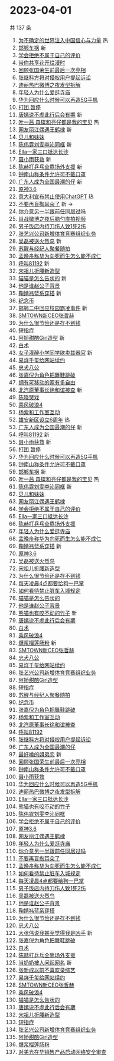 # 2023-04-01

共 137 条

<!-- BEGIN -->
<!-- 最后更新时间 Sat Apr 01 2023 02:15:11 GMT+0800 (China Standard Time) -->

1. [为不确定的世界注入中国信心与力量](https://s.weibo.com//weibo?q=%23%E4%B8%BA%E4%B8%8D%E7%A1%AE%E5%AE%9A%E7%9A%84%E4%B8%96%E7%95%8C%E6%B3%A8%E5%85%A5%E4%B8%AD%E5%9B%BD%E4%BF%A1%E5%BF%83%E4%B8%8E%E5%8A%9B%E9%87%8F%23&Refer=new_time)
   热
1. [邯郸车祸](https://s.weibo.com//weibo?q=%23%E9%82%AF%E9%83%B8%E8%BD%A6%E7%A5%B8%23&t=31&band_rank=1&Refer=top)
   新
1. [学会拒绝不属于自己的评价](https://s.weibo.com//weibo?q=%E5%AD%A6%E4%BC%9A%E6%8B%92%E7%BB%9D%E4%B8%8D%E5%B1%9E%E4%BA%8E%E8%87%AA%E5%B7%B1%E7%9A%84%E8%AF%84%E4%BB%B7&t=31&band_rank=2&Refer=top)
1. [带你共享花开烂漫时](https://s.weibo.com//weibo?q=%23%E5%B8%A6%E4%BD%A0%E5%85%B1%E4%BA%AB%E8%8A%B1%E5%BC%80%E7%83%82%E6%BC%AB%E6%97%B6%23&t=31&band_rank=3&Refer=top)
1. [回顾张国荣生前最后一次亮相](https://s.weibo.com//weibo?q=%23%E5%9B%9E%E9%A1%BE%E5%BC%A0%E5%9B%BD%E8%8D%A3%E7%94%9F%E5%89%8D%E6%9C%80%E5%90%8E%E4%B8%80%E6%AC%A1%E4%BA%AE%E7%9B%B8%23&t=31&band_rank=4&Refer=top)
1. [张继科方将对侵权用户提起诉讼](https://s.weibo.com//weibo?q=%23%E5%BC%A0%E7%BB%A7%E7%A7%91%E6%96%B9%E5%B0%86%E5%AF%B9%E4%BE%B5%E6%9D%83%E7%94%A8%E6%88%B7%E6%8F%90%E8%B5%B7%E8%AF%89%E8%AE%BC%23&t=31&band_rank=5&Refer=top)
1. [迪丽热巴微博之夜发型拆解](https://s.weibo.com//weibo?q=%23%E8%BF%AA%E4%B8%BD%E7%83%AD%E5%B7%B4%E5%BE%AE%E5%8D%9A%E4%B9%8B%E5%A4%9C%E5%8F%91%E5%9E%8B%E6%8B%86%E8%A7%A3%23&t=31&band_rank=6&Refer=top)
1. [年轻人为什么爱逛寺庙](https://s.weibo.com//weibo?q=%23%E5%B9%B4%E8%BD%BB%E4%BA%BA%E4%B8%BA%E4%BB%80%E4%B9%88%E7%88%B1%E9%80%9B%E5%AF%BA%E5%BA%99%23&t=31&band_rank=7&Refer=top)
1. [华为回应什么时候可以再造5G手机](https://s.weibo.com//weibo?q=%23%E5%8D%8E%E4%B8%BA%E5%9B%9E%E5%BA%94%E4%BB%80%E4%B9%88%E6%97%B6%E5%80%99%E5%8F%AF%E4%BB%A5%E5%86%8D%E9%80%A05G%E6%89%8B%E6%9C%BA%23&t=31&band_rank=8&Refer=top)
1. [打团 暂停](https://s.weibo.com//weibo?q=%E6%89%93%E5%9B%A2%20%E6%9A%82%E5%81%9C&t=31&band_rank=9&Refer=top)
1. [唐嫣说不虚此行后会有期](https://s.weibo.com//weibo?q=%23%E5%94%90%E5%AB%A3%E8%AF%B4%E4%B8%8D%E8%99%9A%E6%AD%A4%E8%A1%8C%E5%90%8E%E4%BC%9A%E6%9C%89%E6%9C%9F%23&t=31&band_rank=10&Refer=top)
   新
1. [叶一茜 森碟和亮仔都是我的宝贝](https://s.weibo.com//weibo?q=%E5%8F%B6%E4%B8%80%E8%8C%9C%20%E6%A3%AE%E7%A2%9F%E5%92%8C%E4%BA%AE%E4%BB%94%E9%83%BD%E6%98%AF%E6%88%91%E7%9A%84%E5%AE%9D%E8%B4%9D&t=31&band_rank=11&Refer=top)
   热
1. [网友丽江偶遇王鹤棣](https://s.weibo.com//weibo?q=%23%E7%BD%91%E5%8F%8B%E4%B8%BD%E6%B1%9F%E5%81%B6%E9%81%87%E7%8E%8B%E9%B9%A4%E6%A3%A3%23&t=31&band_rank=12&Refer=top)
   新
1. [贝儿和妹妹](https://s.weibo.com//weibo?q=%23%E8%B4%9D%E5%84%BF%E5%92%8C%E5%A6%B9%E5%A6%B9%23&t=31&band_rank=13&Refer=top)
1. [陈伟霆刘雯李沁同框](https://s.weibo.com//weibo?q=%23%E9%99%88%E4%BC%9F%E9%9C%86%E5%88%98%E9%9B%AF%E6%9D%8E%E6%B2%81%E5%90%8C%E6%A1%86%23&t=31&band_rank=14&Refer=top)
   新
1. [Ella一家三口抵达长沙](https://s.weibo.com//weibo?q=Ella%E4%B8%80%E5%AE%B6%E4%B8%89%E5%8F%A3%E6%8A%B5%E8%BE%BE%E9%95%BF%E6%B2%99&t=31&band_rank=15&Refer=top)
1. [聂小雨获救](https://s.weibo.com//weibo?q=%23%E8%81%82%E5%B0%8F%E9%9B%A8%E8%8E%B7%E6%95%91%23&t=31&band_rank=16&Refer=top)
   新
1. [陈赫打乒乓全靠场外支援](https://s.weibo.com//weibo?q=%23%E9%99%88%E8%B5%AB%E6%89%93%E4%B9%92%E4%B9%93%E5%85%A8%E9%9D%A0%E5%9C%BA%E5%A4%96%E6%94%AF%E6%8F%B4%23&t=31&band_rank=17&Refer=top)
   新
1. [钟南山称条件允许可不戴口罩](https://s.weibo.com//weibo?q=%23%E9%92%9F%E5%8D%97%E5%B1%B1%E7%A7%B0%E6%9D%A1%E4%BB%B6%E5%85%81%E8%AE%B8%E5%8F%AF%E4%B8%8D%E6%88%B4%E5%8F%A3%E7%BD%A9%23&t=31&band_rank=18&Refer=top)
1. [广东人成为全国最潮的仔](https://s.weibo.com//weibo?q=%23%E5%B9%BF%E4%B8%9C%E4%BA%BA%E6%88%90%E4%B8%BA%E5%85%A8%E5%9B%BD%E6%9C%80%E6%BD%AE%E7%9A%84%E4%BB%94%23&t=31&band_rank=19&Refer=top)
   新
1. [原神3.6](https://s.weibo.com//weibo?q=%23%E5%8E%9F%E7%A5%9E3.6%23&t=31&band_rank=20&Refer=top)
1. [意大利宣布禁止使用ChatGPT](https://s.weibo.com//weibo?q=%23%E6%84%8F%E5%A4%A7%E5%88%A9%E5%AE%A3%E5%B8%83%E7%A6%81%E6%AD%A2%E4%BD%BF%E7%94%A8ChatGPT%23&t=31&band_rank=21&Refer=top)
   热
1. [不要再盲掏耳朵了](https://s.weibo.com//weibo?q=%23%E4%B8%8D%E8%A6%81%E5%86%8D%E7%9B%B2%E6%8E%8F%E8%80%B3%E6%9C%B5%E4%BA%86%23&t=31&band_rank=22&Refer=top)
   新 ->
1. [你介意另一半跟前任同居过吗](https://s.weibo.com//weibo?q=%23%E4%BD%A0%E4%BB%8B%E6%84%8F%E5%8F%A6%E4%B8%80%E5%8D%8A%E8%B7%9F%E5%89%8D%E4%BB%BB%E5%90%8C%E5%B1%85%E8%BF%87%E5%90%97%23&t=31&band_rank=23&Refer=top)
1. [肖战微博之夜后脑勺直拍视频](https://s.weibo.com//weibo?q=%23%E8%82%96%E6%88%98%E5%BE%AE%E5%8D%9A%E4%B9%8B%E5%A4%9C%E5%90%8E%E8%84%91%E5%8B%BA%E7%9B%B4%E6%8B%8D%E8%A7%86%E9%A2%91%23&t=31&band_rank=24&Refer=top)
1. [男子饭店内持刀伤人致1死2伤](https://s.weibo.com//weibo?q=%23%E7%94%B7%E5%AD%90%E9%A5%AD%E5%BA%97%E5%86%85%E6%8C%81%E5%88%80%E4%BC%A4%E4%BA%BA%E8%87%B41%E6%AD%BB2%E4%BC%A4%23&t=31&band_rank=25&Refer=top)
1. [张艺兴公司新增体育竞赛组织业务](https://s.weibo.com//weibo?q=%23%E5%BC%A0%E8%89%BA%E5%85%B4%E5%85%AC%E5%8F%B8%E6%96%B0%E5%A2%9E%E4%BD%93%E8%82%B2%E7%AB%9E%E8%B5%9B%E7%BB%84%E7%BB%87%E4%B8%9A%E5%8A%A1%23&t=31&band_rank=26&Refer=top)
1. [吴磊被送火烈鸟](https://s.weibo.com//weibo?q=%23%E5%90%B4%E7%A3%8A%E8%A2%AB%E9%80%81%E7%81%AB%E7%83%88%E9%B8%9F%23&t=31&band_rank=27&Refer=top)
   新
1. [苏醒与经纪人聚餐随拍](https://s.weibo.com//weibo?q=%23%E8%8B%8F%E9%86%92%E4%B8%8E%E7%BB%8F%E7%BA%AA%E4%BA%BA%E8%81%9A%E9%A4%90%E9%9A%8F%E6%8B%8D%23&t=31&band_rank=28&Refer=top)
1. [孟晚舟称华为向死而生怎么能不成仁](https://s.weibo.com//weibo?q=%23%E5%AD%9F%E6%99%9A%E8%88%9F%E7%A7%B0%E5%8D%8E%E4%B8%BA%E5%90%91%E6%AD%BB%E8%80%8C%E7%94%9F%E6%80%8E%E4%B9%88%E8%83%BD%E4%B8%8D%E6%88%90%E4%BB%81%23&t=31&band_rank=29&Refer=top)
1. [呼叫81192](https://s.weibo.com//weibo?q=%23%E5%91%BC%E5%8F%AB81192%23&t=31&band_rank=30&Refer=top)
   新
1. [宋祖儿折腰新造型](https://s.weibo.com//weibo?q=%23%E5%AE%8B%E7%A5%96%E5%84%BF%E6%8A%98%E8%85%B0%E6%96%B0%E9%80%A0%E5%9E%8B%23&t=31&band_rank=31&Refer=top)
1. [猫猫是怎么告状的](https://s.weibo.com//weibo?q=%23%E7%8C%AB%E7%8C%AB%E6%98%AF%E6%80%8E%E4%B9%88%E5%91%8A%E7%8A%B6%E7%9A%84%23&t=31&band_rank=32&Refer=top)
   新
1. [他是谁赵公子背景](https://s.weibo.com//weibo?q=%23%E4%BB%96%E6%98%AF%E8%B0%81%E8%B5%B5%E5%85%AC%E5%AD%90%E8%83%8C%E6%99%AF%23&t=31&band_rank=33&Refer=top)
1. [鞠婧祎蓝系穿搭](https://s.weibo.com//weibo?q=%23%E9%9E%A0%E5%A9%A7%E7%A5%8E%E8%93%9D%E7%B3%BB%E7%A9%BF%E6%90%AD%23&t=31&band_rank=34&Refer=top)
   新
1. [纪念币](https://s.weibo.com//weibo?q=%E7%BA%AA%E5%BF%B5%E5%B8%81&t=31&band_rank=35&Refer=top)
1. [邯郸二中回应校园霸凌事件](https://s.weibo.com//weibo?q=%23%E9%82%AF%E9%83%B8%E4%BA%8C%E4%B8%AD%E5%9B%9E%E5%BA%94%E6%A0%A1%E5%9B%AD%E9%9C%B8%E5%87%8C%E4%BA%8B%E4%BB%B6%23&t=31&band_rank=36&Refer=top)
   新
1. [SMTOWN新CEO张哲赫](https://s.weibo.com//weibo?q=%23SMTOWN%E6%96%B0CEO%E5%BC%A0%E5%93%B2%E8%B5%AB%23&t=31&band_rank=37&Refer=top)
1. [为什么很节俭还是存不到钱](https://s.weibo.com//weibo?q=%23%E4%B8%BA%E4%BB%80%E4%B9%88%E5%BE%88%E8%8A%82%E4%BF%AD%E8%BF%98%E6%98%AF%E5%AD%98%E4%B8%8D%E5%88%B0%E9%92%B1%23&t=31&band_rank=38&Refer=top)
1. [短指症](https://s.weibo.com//weibo?q=%E7%9F%AD%E6%8C%87%E7%97%87&t=31&band_rank=39&Refer=top)
1. [阿娇甜酷Girl造型](https://s.weibo.com//weibo?q=%23%E9%98%BF%E5%A8%87%E7%94%9C%E9%85%B7Girl%E9%80%A0%E5%9E%8B%23&t=31&band_rank=40&Refer=top)
   新
1. [白术](https://s.weibo.com//weibo?q=%E7%99%BD%E6%9C%AF&t=31&band_rank=41&Refer=top)
1. [女子灌醉小学同学欲卖其器官](https://s.weibo.com//weibo?q=%23%E5%A5%B3%E5%AD%90%E7%81%8C%E9%86%89%E5%B0%8F%E5%AD%A6%E5%90%8C%E5%AD%A6%E6%AC%B2%E5%8D%96%E5%85%B6%E5%99%A8%E5%AE%98%23&t=31&band_rank=42&Refer=top)
   新
1. [易烊千玺给网站续约](https://s.weibo.com//weibo?q=%23%E6%98%93%E7%83%8A%E5%8D%83%E7%8E%BA%E7%BB%99%E7%BD%91%E7%AB%99%E7%BB%AD%E7%BA%A6%23&t=31&band_rank=43&Refer=top)
1. [忠犬八公](https://s.weibo.com//weibo?q=%E5%BF%A0%E7%8A%AC%E5%85%AB%E5%85%AC&t=31&band_rank=44&Refer=top)
1. [张嘉倪为角色把舞鞋跳破](https://s.weibo.com//weibo?q=%23%E5%BC%A0%E5%98%89%E5%80%AA%E4%B8%BA%E8%A7%92%E8%89%B2%E6%8A%8A%E8%88%9E%E9%9E%8B%E8%B7%B3%E7%A0%B4%23&t=31&band_rank=45&Refer=top)
1. [拥有可移动的家有多自由](https://s.weibo.com//weibo?q=%23%E6%8B%A5%E6%9C%89%E5%8F%AF%E7%A7%BB%E5%8A%A8%E7%9A%84%E5%AE%B6%E6%9C%89%E5%A4%9A%E8%87%AA%E7%94%B1%23&t=31&band_rank=46&Refer=top)
1. [北汽原董事长徐和谊被查](https://s.weibo.com//weibo?q=%23%E5%8C%97%E6%B1%BD%E5%8E%9F%E8%91%A3%E4%BA%8B%E9%95%BF%E5%BE%90%E5%92%8C%E8%B0%8A%E8%A2%AB%E6%9F%A5%23&t=31&band_rank=47&Refer=top)
   新
1. [陈晓哭戏](https://s.weibo.com//weibo?q=%23%E9%99%88%E6%99%93%E5%93%AD%E6%88%8F%23&t=31&band_rank=48&Refer=top)
1. [乘风破浪4](https://s.weibo.com//weibo?q=%E4%B9%98%E9%A3%8E%E7%A0%B4%E6%B5%AA4&t=31&band_rank=49&Refer=top)
1. [杨紫和工作室互动](https://s.weibo.com//weibo?q=%23%E6%9D%A8%E7%B4%AB%E5%92%8C%E5%B7%A5%E4%BD%9C%E5%AE%A4%E4%BA%92%E5%8A%A8%23&t=31&band_rank=50&Refer=top)
1. [雄安新区设立6周年](https://s.weibo.com//weibo?q=%23%E9%9B%84%E5%AE%89%E6%96%B0%E5%8C%BA%E8%AE%BE%E7%AB%8B6%E5%91%A8%E5%B9%B4%23&Refer=new_time)
   热
1. [广东人成为全国最潮的仔](https://s.weibo.com//weibo?q=%23%E5%B9%BF%E4%B8%9C%E4%BA%BA%E6%88%90%E4%B8%BA%E5%85%A8%E5%9B%BD%E6%9C%80%E6%BD%AE%E7%9A%84%E4%BB%94%23&t=31&band_rank=1&Refer=top)
   新
1. [呼叫81192](https://s.weibo.com//weibo?q=%23%E5%91%BC%E5%8F%AB81192%23&t=31&band_rank=2&Refer=top)
   新
1. [聂小雨获救](https://s.weibo.com//weibo?q=%23%E8%81%82%E5%B0%8F%E9%9B%A8%E8%8E%B7%E6%95%91%23&t=31&band_rank=7&Refer=top)
   新
1. [打团 暂停](https://s.weibo.com//weibo?q=%E6%89%93%E5%9B%A2%20%E6%9A%82%E5%81%9C&t=31&band_rank=8&Refer=top)
1. [华为回应什么时候可以再造5G手机](https://s.weibo.com//weibo?q=%23%E5%8D%8E%E4%B8%BA%E5%9B%9E%E5%BA%94%E4%BB%80%E4%B9%88%E6%97%B6%E5%80%99%E5%8F%AF%E4%BB%A5%E5%86%8D%E9%80%A05G%E6%89%8B%E6%9C%BA%23&t=31&band_rank=9&Refer=top)
1. [钟南山称条件允许可不戴口罩](https://s.weibo.com//weibo?q=%23%E9%92%9F%E5%8D%97%E5%B1%B1%E7%A7%B0%E6%9D%A1%E4%BB%B6%E5%85%81%E8%AE%B8%E5%8F%AF%E4%B8%8D%E6%88%B4%E5%8F%A3%E7%BD%A9%23&t=31&band_rank=10&Refer=top)
1. [邯郸车祸](https://s.weibo.com//weibo?q=%23%E9%82%AF%E9%83%B8%E8%BD%A6%E7%A5%B8%23&t=31&band_rank=11&Refer=top)
   新
1. [叶一茜 森碟和亮仔都是我的宝贝](https://s.weibo.com//weibo?q=%E5%8F%B6%E4%B8%80%E8%8C%9C%20%E6%A3%AE%E7%A2%9F%E5%92%8C%E4%BA%AE%E4%BB%94%E9%83%BD%E6%98%AF%E6%88%91%E7%9A%84%E5%AE%9D%E8%B4%9D&t=31&band_rank=12&Refer=top)
   热
1. [陈伟霆刘雯李沁同框](https://s.weibo.com//weibo?q=%23%E9%99%88%E4%BC%9F%E9%9C%86%E5%88%98%E9%9B%AF%E6%9D%8E%E6%B2%81%E5%90%8C%E6%A1%86%23&t=31&band_rank=13&Refer=top)
   新
1. [贝儿和妹妹](https://s.weibo.com//weibo?q=%23%E8%B4%9D%E5%84%BF%E5%92%8C%E5%A6%B9%E5%A6%B9%23&t=31&band_rank=14&Refer=top)
1. [网友丽江偶遇王鹤棣](https://s.weibo.com//weibo?q=%23%E7%BD%91%E5%8F%8B%E4%B8%BD%E6%B1%9F%E5%81%B6%E9%81%87%E7%8E%8B%E9%B9%A4%E6%A3%A3%23&t=31&band_rank=15&Refer=top)
1. [学会拒绝不属于自己的评价](https://s.weibo.com//weibo?q=%E5%AD%A6%E4%BC%9A%E6%8B%92%E7%BB%9D%E4%B8%8D%E5%B1%9E%E4%BA%8E%E8%87%AA%E5%B7%B1%E7%9A%84%E8%AF%84%E4%BB%B7&t=31&band_rank=16&Refer=top)
1. [Ella一家三口抵达长沙](https://s.weibo.com//weibo?q=Ella%E4%B8%80%E5%AE%B6%E4%B8%89%E5%8F%A3%E6%8A%B5%E8%BE%BE%E9%95%BF%E6%B2%99&t=31&band_rank=17&Refer=top)
1. [陈赫打乒乓全靠场外支援](https://s.weibo.com//weibo?q=%23%E9%99%88%E8%B5%AB%E6%89%93%E4%B9%92%E4%B9%93%E5%85%A8%E9%9D%A0%E5%9C%BA%E5%A4%96%E6%94%AF%E6%8F%B4%23&t=31&band_rank=18&Refer=top)
1. [年轻人为什么爱逛寺庙](https://s.weibo.com//weibo?q=%23%E5%B9%B4%E8%BD%BB%E4%BA%BA%E4%B8%BA%E4%BB%80%E4%B9%88%E7%88%B1%E9%80%9B%E5%AF%BA%E5%BA%99%23&t=31&band_rank=19&Refer=top)
1. [孟晚舟称华为向死而生怎么能不成仁](https://s.weibo.com//weibo?q=%23%E5%AD%9F%E6%99%9A%E8%88%9F%E7%A7%B0%E5%8D%8E%E4%B8%BA%E5%90%91%E6%AD%BB%E8%80%8C%E7%94%9F%E6%80%8E%E4%B9%88%E8%83%BD%E4%B8%8D%E6%88%90%E4%BB%81%23&t=31&band_rank=20&Refer=top)
1. [鞠婧祎蓝系穿搭](https://s.weibo.com//weibo?q=%23%E9%9E%A0%E5%A9%A7%E7%A5%8E%E8%93%9D%E7%B3%BB%E7%A9%BF%E6%90%AD%23&t=31&band_rank=26&Refer=top)
   新
1. [原神3.6](https://s.weibo.com//weibo?q=%23%E5%8E%9F%E7%A5%9E3.6%23&t=31&band_rank=27&Refer=top)
1. [吴磊被送火烈鸟](https://s.weibo.com//weibo?q=%23%E5%90%B4%E7%A3%8A%E8%A2%AB%E9%80%81%E7%81%AB%E7%83%88%E9%B8%9F%23&t=31&band_rank=28&Refer=top)
1. [宋祖儿折腰新造型](https://s.weibo.com//weibo?q=%23%E5%AE%8B%E7%A5%96%E5%84%BF%E6%8A%98%E8%85%B0%E6%96%B0%E9%80%A0%E5%9E%8B%23&t=31&band_rank=29&Refer=top)
1. [为什么很节俭还是存不到钱](https://s.weibo.com//weibo?q=%23%E4%B8%BA%E4%BB%80%E4%B9%88%E5%BE%88%E8%8A%82%E4%BF%AD%E8%BF%98%E6%98%AF%E5%AD%98%E4%B8%8D%E5%88%B0%E9%92%B1%23&t=31&band_rank=30&Refer=top)
1. [每天凌晨4点都要给狗一巴掌](https://s.weibo.com//weibo?q=%23%E6%AF%8F%E5%A4%A9%E5%87%8C%E6%99%A84%E7%82%B9%E9%83%BD%E8%A6%81%E7%BB%99%E7%8B%97%E4%B8%80%E5%B7%B4%E6%8E%8C%23&t=31&band_rank=31&Refer=top)
1. [如何看待禁止脏车入城规定](https://s.weibo.com//weibo?q=%23%E5%A6%82%E4%BD%95%E7%9C%8B%E5%BE%85%E7%A6%81%E6%AD%A2%E8%84%8F%E8%BD%A6%E5%85%A5%E5%9F%8E%E8%A7%84%E5%AE%9A%23&t=31&band_rank=32&Refer=top)
1. [猫猫是怎么告状的](https://s.weibo.com//weibo?q=%23%E7%8C%AB%E7%8C%AB%E6%98%AF%E6%80%8E%E4%B9%88%E5%91%8A%E7%8A%B6%E7%9A%84%23&t=31&band_rank=33&Refer=top)
1. [他是谁赵公子背景](https://s.weibo.com//weibo?q=%23%E4%BB%96%E6%98%AF%E8%B0%81%E8%B5%B5%E5%85%AC%E5%AD%90%E8%83%8C%E6%99%AF%23&t=31&band_rank=34&Refer=top)
1. [熊猫也有咬不动的竹子](https://s.weibo.com//weibo?q=%23%E7%86%8A%E7%8C%AB%E4%B9%9F%E6%9C%89%E5%92%AC%E4%B8%8D%E5%8A%A8%E7%9A%84%E7%AB%B9%E5%AD%90%23&t=31&band_rank=35&Refer=top)
   新
1. [唐嫣说不虚此行后会有期](https://s.weibo.com//weibo?q=%23%E5%94%90%E5%AB%A3%E8%AF%B4%E4%B8%8D%E8%99%9A%E6%AD%A4%E8%A1%8C%E5%90%8E%E4%BC%9A%E6%9C%89%E6%9C%9F%23&t=31&band_rank=36&Refer=top)
1. [白术](https://s.weibo.com//weibo?q=%E7%99%BD%E6%9C%AF&t=31&band_rank=37&Refer=top)
1. [乘风破浪4](https://s.weibo.com//weibo?q=%E4%B9%98%E9%A3%8E%E7%A0%B4%E6%B5%AA4&t=31&band_rank=38&Refer=top)
1. [爆浆榴莲肠粉](https://s.weibo.com//weibo?q=%23%E7%88%86%E6%B5%86%E6%A6%B4%E8%8E%B2%E8%82%A0%E7%B2%89%23&t=31&band_rank=39&Refer=top)
   新
1. [SMTOWN新CEO张哲赫](https://s.weibo.com//weibo?q=%23SMTOWN%E6%96%B0CEO%E5%BC%A0%E5%93%B2%E8%B5%AB%23&t=31&band_rank=40&Refer=top)
1. [忠犬八公](https://s.weibo.com//weibo?q=%E5%BF%A0%E7%8A%AC%E5%85%AB%E5%85%AC&t=31&band_rank=41&Refer=top)
1. [易烊千玺给网站续约](https://s.weibo.com//weibo?q=%23%E6%98%93%E7%83%8A%E5%8D%83%E7%8E%BA%E7%BB%99%E7%BD%91%E7%AB%99%E7%BB%AD%E7%BA%A6%23&t=31&band_rank=42&Refer=top)
1. [张艺兴公司新增体育竞赛组织业务](https://s.weibo.com//weibo?q=%23%E5%BC%A0%E8%89%BA%E5%85%B4%E5%85%AC%E5%8F%B8%E6%96%B0%E5%A2%9E%E4%BD%93%E8%82%B2%E7%AB%9E%E8%B5%9B%E7%BB%84%E7%BB%87%E4%B8%9A%E5%8A%A1%23&t=31&band_rank=43&Refer=top)
1. [阿娇甜酷Girl造型](https://s.weibo.com//weibo?q=%23%E9%98%BF%E5%A8%87%E7%94%9C%E9%85%B7Girl%E9%80%A0%E5%9E%8B%23&t=31&band_rank=44&Refer=top)
1. [短指症](https://s.weibo.com//weibo?q=%E7%9F%AD%E6%8C%87%E7%97%87&t=31&band_rank=45&Refer=top)
1. [苏醒与经纪人聚餐随拍](https://s.weibo.com//weibo?q=%23%E8%8B%8F%E9%86%92%E4%B8%8E%E7%BB%8F%E7%BA%AA%E4%BA%BA%E8%81%9A%E9%A4%90%E9%9A%8F%E6%8B%8D%23&t=31&band_rank=46&Refer=top)
1. [纪念币](https://s.weibo.com//weibo?q=%E7%BA%AA%E5%BF%B5%E5%B8%81&t=31&band_rank=47&Refer=top)
1. [张嘉倪为角色把舞鞋跳破](https://s.weibo.com//weibo?q=%23%E5%BC%A0%E5%98%89%E5%80%AA%E4%B8%BA%E8%A7%92%E8%89%B2%E6%8A%8A%E8%88%9E%E9%9E%8B%E8%B7%B3%E7%A0%B4%23&t=31&band_rank=48&Refer=top)
1. [杨紫和工作室互动](https://s.weibo.com//weibo?q=%23%E6%9D%A8%E7%B4%AB%E5%92%8C%E5%B7%A5%E4%BD%9C%E5%AE%A4%E4%BA%92%E5%8A%A8%23&t=31&band_rank=49&Refer=top)
1. [北汽原董事长徐和谊被查](https://s.weibo.com//weibo?q=%23%E5%8C%97%E6%B1%BD%E5%8E%9F%E8%91%A3%E4%BA%8B%E9%95%BF%E5%BE%90%E5%92%8C%E8%B0%8A%E8%A2%AB%E6%9F%A5%23&t=31&band_rank=50&Refer=top)
1. [呼叫81192](https://s.weibo.com//weibo?q=%23%E5%91%BC%E5%8F%AB81192%23&t=31&band_rank=1&Refer=top)
1. [张继科方将对侵权用户提起诉讼](https://s.weibo.com//weibo?q=%23%E5%BC%A0%E7%BB%A7%E7%A7%91%E6%96%B9%E5%B0%86%E5%AF%B9%E4%BE%B5%E6%9D%83%E7%94%A8%E6%88%B7%E6%8F%90%E8%B5%B7%E8%AF%89%E8%AE%BC%23&t=31&band_rank=2&Refer=top)
1. [广东人成为全国最潮的仔](https://s.weibo.com//weibo?q=%23%E5%B9%BF%E4%B8%9C%E4%BA%BA%E6%88%90%E4%B8%BA%E5%85%A8%E5%9B%BD%E6%9C%80%E6%BD%AE%E7%9A%84%E4%BB%94%23&t=31&band_rank=4&Refer=top)
1. [最好嗑的姐弟恋](https://s.weibo.com//weibo?q=%23%E6%9C%80%E5%A5%BD%E5%97%91%E7%9A%84%E5%A7%90%E5%BC%9F%E6%81%8B%23&t=31&band_rank=5&Refer=top)
   新
1. [回顾张国荣生前最后一次亮相](https://s.weibo.com//weibo?q=%23%E5%9B%9E%E9%A1%BE%E5%BC%A0%E5%9B%BD%E8%8D%A3%E7%94%9F%E5%89%8D%E6%9C%80%E5%90%8E%E4%B8%80%E6%AC%A1%E4%BA%AE%E7%9B%B8%23&t=31&band_rank=6&Refer=top)
1. [钟南山称条件允许可不戴口罩](https://s.weibo.com//weibo?q=%23%E9%92%9F%E5%8D%97%E5%B1%B1%E7%A7%B0%E6%9D%A1%E4%BB%B6%E5%85%81%E8%AE%B8%E5%8F%AF%E4%B8%8D%E6%88%B4%E5%8F%A3%E7%BD%A9%23&t=31&band_rank=7&Refer=top)
1. [聂小雨获救](https://s.weibo.com//weibo?q=%23%E8%81%82%E5%B0%8F%E9%9B%A8%E8%8E%B7%E6%95%91%23&t=31&band_rank=9&Refer=top)
1. [华为回应什么时候可以再造5G手机](https://s.weibo.com//weibo?q=%23%E5%8D%8E%E4%B8%BA%E5%9B%9E%E5%BA%94%E4%BB%80%E4%B9%88%E6%97%B6%E5%80%99%E5%8F%AF%E4%BB%A5%E5%86%8D%E9%80%A05G%E6%89%8B%E6%9C%BA%23&t=31&band_rank=10&Refer=top)
1. [迪丽热巴微博之夜发型拆解](https://s.weibo.com//weibo?q=%23%E8%BF%AA%E4%B8%BD%E7%83%AD%E5%B7%B4%E5%BE%AE%E5%8D%9A%E4%B9%8B%E5%A4%9C%E5%8F%91%E5%9E%8B%E6%8B%86%E8%A7%A3%23&t=31&band_rank=12&Refer=top)
1. [Ella一家三口抵达长沙](https://s.weibo.com//weibo?q=Ella%E4%B8%80%E5%AE%B6%E4%B8%89%E5%8F%A3%E6%8A%B5%E8%BE%BE%E9%95%BF%E6%B2%99&t=31&band_rank=14&Refer=top)
1. [熊猫也有咬不动的竹子](https://s.weibo.com//weibo?q=%23%E7%86%8A%E7%8C%AB%E4%B9%9F%E6%9C%89%E5%92%AC%E4%B8%8D%E5%8A%A8%E7%9A%84%E7%AB%B9%E5%AD%90%23&t=31&band_rank=15&Refer=top)
1. [陈伟霆刘雯李沁同框](https://s.weibo.com//weibo?q=%23%E9%99%88%E4%BC%9F%E9%9C%86%E5%88%98%E9%9B%AF%E6%9D%8E%E6%B2%81%E5%90%8C%E6%A1%86%23&t=31&band_rank=16&Refer=top)
1. [学会拒绝不属于自己的评价](https://s.weibo.com//weibo?q=%E5%AD%A6%E4%BC%9A%E6%8B%92%E7%BB%9D%E4%B8%8D%E5%B1%9E%E4%BA%8E%E8%87%AA%E5%B7%B1%E7%9A%84%E8%AF%84%E4%BB%B7&t=31&band_rank=17&Refer=top)
1. [原神3.6](https://s.weibo.com//weibo?q=%23%E5%8E%9F%E7%A5%9E3.6%23&t=31&band_rank=18&Refer=top)
1. [网友丽江偶遇王鹤棣](https://s.weibo.com//weibo?q=%23%E7%BD%91%E5%8F%8B%E4%B8%BD%E6%B1%9F%E5%81%B6%E9%81%87%E7%8E%8B%E9%B9%A4%E6%A3%A3%23&t=31&band_rank=19&Refer=top)
1. [年轻人为什么爱逛寺庙](https://s.weibo.com//weibo?q=%23%E5%B9%B4%E8%BD%BB%E4%BA%BA%E4%B8%BA%E4%BB%80%E4%B9%88%E7%88%B1%E9%80%9B%E5%AF%BA%E5%BA%99%23&t=31&band_rank=20&Refer=top)
1. [你介意另一半跟前任同居过吗](https://s.weibo.com//weibo?q=%23%E4%BD%A0%E4%BB%8B%E6%84%8F%E5%8F%A6%E4%B8%80%E5%8D%8A%E8%B7%9F%E5%89%8D%E4%BB%BB%E5%90%8C%E5%B1%85%E8%BF%87%E5%90%97%23&t=31&band_rank=22&Refer=top)
1. [不要再盲掏耳朵了](https://s.weibo.com//weibo?q=%23%E4%B8%8D%E8%A6%81%E5%86%8D%E7%9B%B2%E6%8E%8F%E8%80%B3%E6%9C%B5%E4%BA%86%23&t=31&band_rank=23&Refer=top)
1. [孟晚舟称华为向死而生怎么能不成仁](https://s.weibo.com//weibo?q=%23%E5%AD%9F%E6%99%9A%E8%88%9F%E7%A7%B0%E5%8D%8E%E4%B8%BA%E5%90%91%E6%AD%BB%E8%80%8C%E7%94%9F%E6%80%8E%E4%B9%88%E8%83%BD%E4%B8%8D%E6%88%90%E4%BB%81%23&t=31&band_rank=25&Refer=top)
1. [如何看待禁止脏车入城规定](https://s.weibo.com//weibo?q=%23%E5%A6%82%E4%BD%95%E7%9C%8B%E5%BE%85%E7%A6%81%E6%AD%A2%E8%84%8F%E8%BD%A6%E5%85%A5%E5%9F%8E%E8%A7%84%E5%AE%9A%23&t=31&band_rank=26&Refer=top)
1. [每天凌晨4点都要给狗一巴掌](https://s.weibo.com//weibo?q=%23%E6%AF%8F%E5%A4%A9%E5%87%8C%E6%99%A84%E7%82%B9%E9%83%BD%E8%A6%81%E7%BB%99%E7%8B%97%E4%B8%80%E5%B7%B4%E6%8E%8C%23&t=31&band_rank=27&Refer=top)
1. [男子饭店内持刀伤人致1死2伤](https://s.weibo.com//weibo?q=%23%E7%94%B7%E5%AD%90%E9%A5%AD%E5%BA%97%E5%86%85%E6%8C%81%E5%88%80%E4%BC%A4%E4%BA%BA%E8%87%B41%E6%AD%BB2%E4%BC%A4%23&t=31&band_rank=28&Refer=top)
1. [吴磊被送火烈鸟](https://s.weibo.com//weibo?q=%23%E5%90%B4%E7%A3%8A%E8%A2%AB%E9%80%81%E7%81%AB%E7%83%88%E9%B8%9F%23&t=31&band_rank=29&Refer=top)
1. [他是谁赵公子背景](https://s.weibo.com//weibo?q=%23%E4%BB%96%E6%98%AF%E8%B0%81%E8%B5%B5%E5%85%AC%E5%AD%90%E8%83%8C%E6%99%AF%23&t=31&band_rank=30&Refer=top)
1. [鞠婧祎蓝系穿搭](https://s.weibo.com//weibo?q=%23%E9%9E%A0%E5%A9%A7%E7%A5%8E%E8%93%9D%E7%B3%BB%E7%A9%BF%E6%90%AD%23&t=31&band_rank=31&Refer=top)
1. [为什么很节俭还是存不到钱](https://s.weibo.com//weibo?q=%23%E4%B8%BA%E4%BB%80%E4%B9%88%E5%BE%88%E8%8A%82%E4%BF%AD%E8%BF%98%E6%98%AF%E5%AD%98%E4%B8%8D%E5%88%B0%E9%92%B1%23&t=31&band_rank=32&Refer=top)
1. [忠犬八公](https://s.weibo.com//weibo?q=%E5%BF%A0%E7%8A%AC%E5%85%AB%E5%85%AC&t=31&band_rank=33&Refer=top)
1. [大张伟说我甚至觉得我是凶手](https://s.weibo.com//weibo?q=%23%E5%A4%A7%E5%BC%A0%E4%BC%9F%E8%AF%B4%E6%88%91%E7%94%9A%E8%87%B3%E8%A7%89%E5%BE%97%E6%88%91%E6%98%AF%E5%87%B6%E6%89%8B%23&t=31&band_rank=34&Refer=top)
   新
1. [张嘉倪为角色把舞鞋跳破](https://s.weibo.com//weibo?q=%23%E5%BC%A0%E5%98%89%E5%80%AA%E4%B8%BA%E8%A7%92%E8%89%B2%E6%8A%8A%E8%88%9E%E9%9E%8B%E8%B7%B3%E7%A0%B4%23&t=31&band_rank=35&Refer=top)
1. [白术](https://s.weibo.com//weibo?q=%E7%99%BD%E6%9C%AF&t=31&band_rank=36&Refer=top)
1. [陈赫打乒乓全靠场外支援](https://s.weibo.com//weibo?q=%23%E9%99%88%E8%B5%AB%E6%89%93%E4%B9%92%E4%B9%93%E5%85%A8%E9%9D%A0%E5%9C%BA%E5%A4%96%E6%94%AF%E6%8F%B4%23&t=31&band_rank=37&Refer=top)
1. [当奶奶被人问起网名](https://s.weibo.com//weibo?q=%23%E5%BD%93%E5%A5%B6%E5%A5%B6%E8%A2%AB%E4%BA%BA%E9%97%AE%E8%B5%B7%E7%BD%91%E5%90%8D%23&t=31&band_rank=38&Refer=top)
   新
1. [张新成以前不喜欢录综艺](https://s.weibo.com//weibo?q=%23%E5%BC%A0%E6%96%B0%E6%88%90%E4%BB%A5%E5%89%8D%E4%B8%8D%E5%96%9C%E6%AC%A2%E5%BD%95%E7%BB%BC%E8%89%BA%23&t=31&band_rank=39&Refer=top)
1. [易烊千玺给网站续约](https://s.weibo.com//weibo?q=%23%E6%98%93%E7%83%8A%E5%8D%83%E7%8E%BA%E7%BB%99%E7%BD%91%E7%AB%99%E7%BB%AD%E7%BA%A6%23&t=31&band_rank=40&Refer=top)
1. [SMTOWN新CEO张哲赫](https://s.weibo.com//weibo?q=%23SMTOWN%E6%96%B0CEO%E5%BC%A0%E5%93%B2%E8%B5%AB%23&t=31&band_rank=41&Refer=top)
1. [乘风破浪4](https://s.weibo.com//weibo?q=%E4%B9%98%E9%A3%8E%E7%A0%B4%E6%B5%AA4&t=31&band_rank=42&Refer=top)
1. [猫猫是怎么告状的](https://s.weibo.com//weibo?q=%23%E7%8C%AB%E7%8C%AB%E6%98%AF%E6%80%8E%E4%B9%88%E5%91%8A%E7%8A%B6%E7%9A%84%23&t=31&band_rank=43&Refer=top)
1. [唐嫣说不虚此行后会有期](https://s.weibo.com//weibo?q=%23%E5%94%90%E5%AB%A3%E8%AF%B4%E4%B8%8D%E8%99%9A%E6%AD%A4%E8%A1%8C%E5%90%8E%E4%BC%9A%E6%9C%89%E6%9C%9F%23&t=31&band_rank=44&Refer=top)
1. [宋祖儿折腰新造型](https://s.weibo.com//weibo?q=%23%E5%AE%8B%E7%A5%96%E5%84%BF%E6%8A%98%E8%85%B0%E6%96%B0%E9%80%A0%E5%9E%8B%23&t=31&band_rank=45&Refer=top)
1. [短指症](https://s.weibo.com//weibo?q=%E7%9F%AD%E6%8C%87%E7%97%87&t=31&band_rank=46&Refer=top)
1. [张艺兴公司新增体育竞赛组织业务](https://s.weibo.com//weibo?q=%23%E5%BC%A0%E8%89%BA%E5%85%B4%E5%85%AC%E5%8F%B8%E6%96%B0%E5%A2%9E%E4%BD%93%E8%82%B2%E7%AB%9E%E8%B5%9B%E7%BB%84%E7%BB%87%E4%B8%9A%E5%8A%A1%23&t=31&band_rank=47&Refer=top)
1. [阿娇甜酷Girl造型](https://s.weibo.com//weibo?q=%23%E9%98%BF%E5%A8%87%E7%94%9C%E9%85%B7Girl%E9%80%A0%E5%9E%8B%23&t=31&band_rank=48&Refer=top)
1. [爆浆榴莲肠粉](https://s.weibo.com//weibo?q=%23%E7%88%86%E6%B5%86%E6%A6%B4%E8%8E%B2%E8%82%A0%E7%B2%89%23&t=31&band_rank=49&Refer=top)
1. [对美光在华销售产品启动网络安全审查](https://s.weibo.com//weibo?q=%23%E5%AF%B9%E7%BE%8E%E5%85%89%E5%9C%A8%E5%8D%8E%E9%94%80%E5%94%AE%E4%BA%A7%E5%93%81%E5%90%AF%E5%8A%A8%E7%BD%91%E7%BB%9C%E5%AE%89%E5%85%A8%E5%AE%A1%E6%9F%A5%23&t=31&band_rank=50&Refer=top)

<!-- END -->
